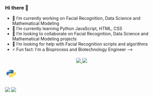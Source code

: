 ### Hi there 👋

- 🔭 I’m currently working on Facial Recognition, Data Science and Mathematical Modeling
- 🌱 I’m currently learning Python JavaScript, HTML, CSS
- 👯 I’m looking to collaborate on Facial Recognition, Data Science and Mathematical Modeling projects
- 🤔 I’m looking for help with Facial Recognition scripts and algorithms
- ⚡ Fun fact: I'm a Bioprocess and Biotechnology Engineer
-->

<div align="center">
  <a href="https://github.com/pedrocostacurta">
  <img height="180em" src="https://github-readme-stats.vercel.app/api?username=pedrocostacurta&show_icons=true&theme=dark&include_all_commits=true&count_private=true"/>
  <img height="180em" src="https://github-readme-stats.vercel.app/api/top-langs/?username=pedrocostacurta&layout=compact&langs_count=7&theme=dark"/>
</div>
  
 <div style="display: inline_block"><br>
  <img align="center" alt="Rafa-Python" height="30" width="40" src="https://raw.githubusercontent.com/devicons/devicon/master/icons/python/python-original.svg">
 </div>
  
  ##
  
  <div>
  <a href="https://instagram.com/p.costacurta" target="_blank"><img src="https://img.shields.io/badge/-Instagram-%23E4405F?style=for-the-badge&logo=instagram&logoColor=white" target="_blank"></a>
  <a href="www.linkedin.com/in/pedro-guilherme-costacurta-da-silva" target="_blank"><img src="https://img.shields.io/badge/-LinkedIn-%230077B5?style=for-the-badge&logo=linkedin&logoColor=white" target="_blank"></a> 
 
</div>
